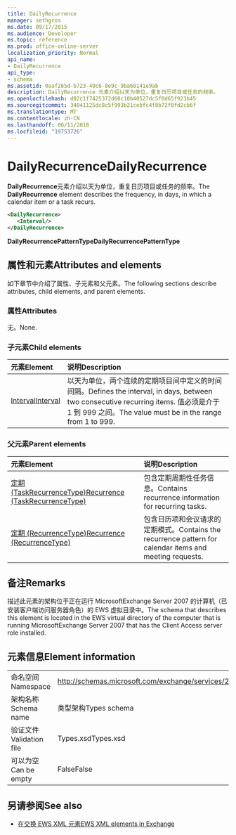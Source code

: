 ```yaml
---
title: DailyRecurrence
manager: sethgros
ms.date: 09/17/2015
ms.audience: Developer
ms.topic: reference
ms.prod: office-online-server
localization_priority: Normal
api_name:
- DailyRecurrence
api_type:
- schema
ms.assetid: 0aaf265d-b723-49c6-8e9c-9ba60141e9ab
description: DailyRecurrence 元素介绍以天为单位，重复日历项目或任务的频率。
ms.openlocfilehash: d02c1f7425372d60c10b40527dc5f0d65f923b45
ms.sourcegitcommit: 34041125dc8c5f993b21cebfc4f8b72f0fd2cb6f
ms.translationtype: MT
ms.contentlocale: zh-CN
ms.lasthandoff: 06/11/2018
ms.locfileid: "19753726"
---
```

# <a name="dailyrecurrence"></a><span data-ttu-id="daa45-103">DailyRecurrence</span><span class="sxs-lookup"><span data-stu-id="daa45-103">DailyRecurrence</span></span>

<span data-ttu-id="daa45-104">**DailyRecurrence**元素介绍以天为单位，重复日历项目或任务的频率。</span><span class="sxs-lookup"><span data-stu-id="daa45-104">The **DailyRecurrence** element describes the frequency, in days, in which a calendar item or a task recurs.</span></span> 
  
```xml
<DailyRecurrence>
   <Interval/>
</DailyRecurrence>
```

<span data-ttu-id="daa45-105">**DailyRecurrencePatternType**</span><span class="sxs-lookup"><span data-stu-id="daa45-105">**DailyRecurrencePatternType**</span></span>

## <a name="attributes-and-elements"></a><span data-ttu-id="daa45-106">属性和元素</span><span class="sxs-lookup"><span data-stu-id="daa45-106">Attributes and elements</span></span>

<span data-ttu-id="daa45-107">如下章节中介绍了属性、子元素和父元素。</span><span class="sxs-lookup"><span data-stu-id="daa45-107">The following sections describe attributes, child elements, and parent elements.</span></span>
  
### <a name="attributes"></a><span data-ttu-id="daa45-108">属性</span><span class="sxs-lookup"><span data-stu-id="daa45-108">Attributes</span></span>

<span data-ttu-id="daa45-109">无。</span><span class="sxs-lookup"><span data-stu-id="daa45-109">None.</span></span>
  
### <a name="child-elements"></a><span data-ttu-id="daa45-110">子元素</span><span class="sxs-lookup"><span data-stu-id="daa45-110">Child elements</span></span>

|<span data-ttu-id="daa45-111">**元素**</span><span class="sxs-lookup"><span data-stu-id="daa45-111">**Element**</span></span>|<span data-ttu-id="daa45-112">**说明**</span><span class="sxs-lookup"><span data-stu-id="daa45-112">**Description**</span></span>|
|:-----|:-----|
|[<span data-ttu-id="daa45-113">Interval</span><span class="sxs-lookup"><span data-stu-id="daa45-113">Interval</span></span>](interval.md) <br/> |<span data-ttu-id="daa45-114">以天为单位，两个连续的定期项目间中定义的时间间隔。</span><span class="sxs-lookup"><span data-stu-id="daa45-114">Defines the interval, in days, between two consecutive recurring items.</span></span> <span data-ttu-id="daa45-115">值必须是介于 1 到 999 之间。</span><span class="sxs-lookup"><span data-stu-id="daa45-115">The value must be in the range from 1 to 999.</span></span>  <br/> |
   
### <a name="parent-elements"></a><span data-ttu-id="daa45-116">父元素</span><span class="sxs-lookup"><span data-stu-id="daa45-116">Parent elements</span></span>

|<span data-ttu-id="daa45-117">**元素**</span><span class="sxs-lookup"><span data-stu-id="daa45-117">**Element**</span></span>|<span data-ttu-id="daa45-118">**说明**</span><span class="sxs-lookup"><span data-stu-id="daa45-118">**Description**</span></span>|
|:-----|:-----|
|[<span data-ttu-id="daa45-119">定期 (TaskRecurrenceType)</span><span class="sxs-lookup"><span data-stu-id="daa45-119">Recurrence (TaskRecurrenceType)</span></span>](recurrence-taskrecurrencetype.md) <br/> |<span data-ttu-id="daa45-120">包含定期周期性任务信息。</span><span class="sxs-lookup"><span data-stu-id="daa45-120">Contains recurrence information for recurring tasks.</span></span>  <br/> |
|[<span data-ttu-id="daa45-121">定期 (RecurrenceType)</span><span class="sxs-lookup"><span data-stu-id="daa45-121">Recurrence (RecurrenceType)</span></span>](recurrence-recurrencetype.md) <br/> |<span data-ttu-id="daa45-122">包含日历项和会议请求的定期模式。</span><span class="sxs-lookup"><span data-stu-id="daa45-122">Contains the recurrence pattern for calendar items and meeting requests.</span></span>  <br/> |
   
## <a name="remarks"></a><span data-ttu-id="daa45-123">备注</span><span class="sxs-lookup"><span data-stu-id="daa45-123">Remarks</span></span>

<span data-ttu-id="daa45-124">描述此元素的架构位于正在运行 MicrosoftExchange Server 2007 的计算机（已安装客户端访问服务器角色）的 EWS 虚拟目录中。</span><span class="sxs-lookup"><span data-stu-id="daa45-124">The schema that describes this element is located in the EWS virtual directory of the computer that is running MicrosoftExchange Server 2007 that has the Client Access server role installed.</span></span>
  
## <a name="element-information"></a><span data-ttu-id="daa45-125">元素信息</span><span class="sxs-lookup"><span data-stu-id="daa45-125">Element information</span></span>

|||
|:-----|:-----|
|<span data-ttu-id="daa45-126">命名空间</span><span class="sxs-lookup"><span data-stu-id="daa45-126">Namespace</span></span>  <br/> |http://schemas.microsoft.com/exchange/services/2006/types  <br/> |
|<span data-ttu-id="daa45-127">架构名称</span><span class="sxs-lookup"><span data-stu-id="daa45-127">Schema name</span></span>  <br/> |<span data-ttu-id="daa45-128">类型架构</span><span class="sxs-lookup"><span data-stu-id="daa45-128">Types schema</span></span>  <br/> |
|<span data-ttu-id="daa45-129">验证文件</span><span class="sxs-lookup"><span data-stu-id="daa45-129">Validation file</span></span>  <br/> |<span data-ttu-id="daa45-130">Types.xsd</span><span class="sxs-lookup"><span data-stu-id="daa45-130">Types.xsd</span></span>  <br/> |
|<span data-ttu-id="daa45-131">可以为空</span><span class="sxs-lookup"><span data-stu-id="daa45-131">Can be empty</span></span>  <br/> |<span data-ttu-id="daa45-132">False</span><span class="sxs-lookup"><span data-stu-id="daa45-132">False</span></span>  <br/> |
   
## <a name="see-also"></a><span data-ttu-id="daa45-133">另请参阅</span><span class="sxs-lookup"><span data-stu-id="daa45-133">See also</span></span>

- [<span data-ttu-id="daa45-134">在交换 EWS XML 元素</span><span class="sxs-lookup"><span data-stu-id="daa45-134">EWS XML elements in Exchange</span></span>](ews-xml-elements-in-exchange.md)


